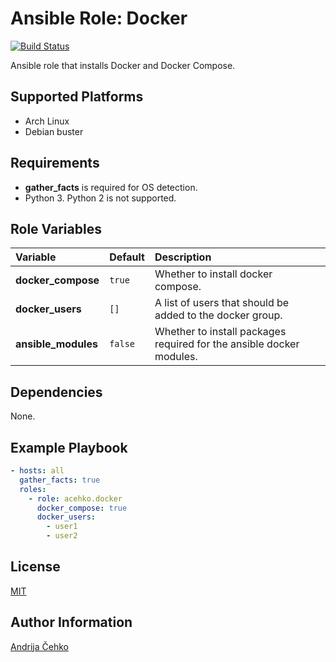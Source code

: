 # Ansible Role: Docker
[![Build Status](https://travis-ci.com/acehko/ansible-docker.svg?branch=master)](https://travis-ci.com/acehko/ansible-docker)

Ansible role that installs Docker and Docker Compose.

## Supported Platforms
- Arch Linux
- Debian buster

## Requirements
- **gather_facts** is required for OS detection.
- Python 3. Python 2 is not supported.

## Role Variables
| Variable            | Default | Description                                                          |
|:--------------------|:--------|:---------------------------------------------------------------------|
| **docker_compose**  | `true`  | Whether to install docker compose.                                   |
| **docker_users**    | `[]`    | A list of users that should be added to the docker group.            |
| **ansible_modules** | `false` | Whether to install packages required for the ansible docker modules. |

## Dependencies
None.

## Example Playbook

```yaml
- hosts: all
  gather_facts: true
  roles:
    - role: acehko.docker
      docker_compose: true
      docker_users:
        - user1
        - user2
```

## License
[MIT](LICENSE)

## Author Information
[Andrija Čehko](https://github.com/acehko)
